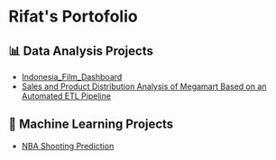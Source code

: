 # Rifat's Portofolio

## 📊 Data Analysis Projects
- [Indonesia_Film_Dashboard](https://github.com/PAT-Rip/Indonesia_Film_Dashboard)
- [Sales and Product Distribution Analysis of Megamart Based on an Automated ETL Pipeline](https://github.com/PAT-Rip/Analisis_Data_Penjualan_dan_Distribusi_Produk_Megamart_Berbasis_ETL_Otomatis)

## 🤖 Machine Learning Projects
- [NBA Shooting Prediction](https://github.com/PAT-Rip/Machine_Learning-_untuk_Predict_NBA_Players_Shot_Made)